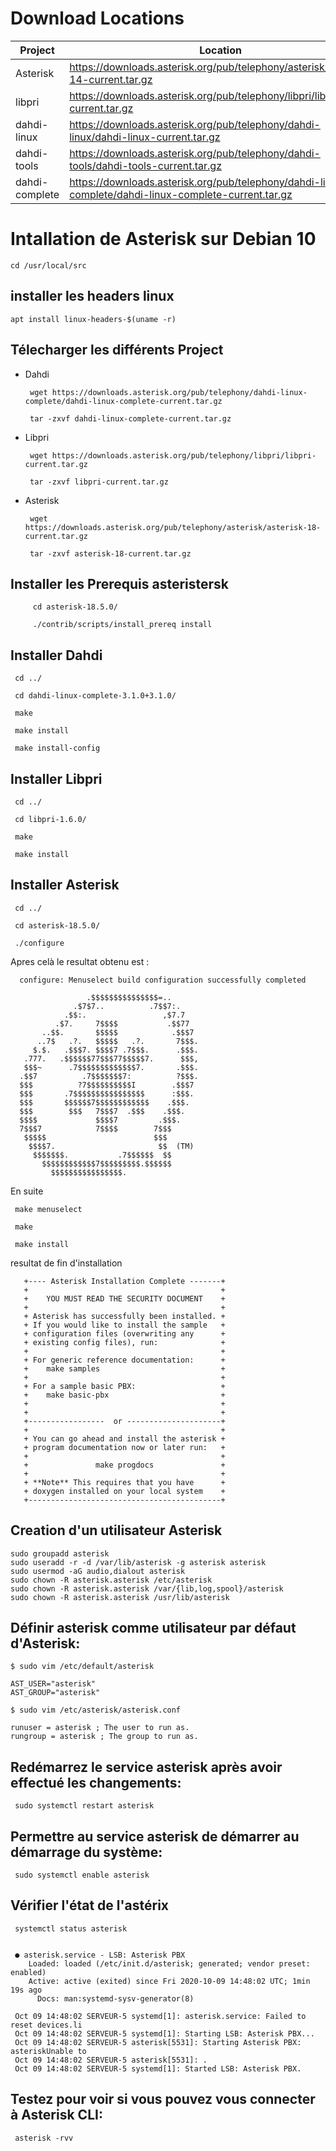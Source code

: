 
# Download Locations


Project | Location
| --- | --- |
Asterisk |	https://downloads.asterisk.org/pub/telephony/asterisk/asterisk-14-current.tar.gz
libpri |	https://downloads.asterisk.org/pub/telephony/libpri/libpri-current.tar.gz
dahdi-linux	| https://downloads.asterisk.org/pub/telephony/dahdi-linux/dahdi-linux-current.tar.gz
dahdi-tools |	https://downloads.asterisk.org/pub/telephony/dahdi-tools/dahdi-tools-current.tar.gz
dahdi-complete	| https://downloads.asterisk.org/pub/telephony/dahdi-linux-complete/dahdi-linux-complete-current.tar.gz


# Intallation de Asterisk sur Debian 10

    cd /usr/local/src 
    
## installer les headers linux
 
    apt install linux-headers-$(uname -r)
    
## Télecharger les différents Project

   * Dahdi
          
          wget https://downloads.asterisk.org/pub/telephony/dahdi-linux-complete/dahdi-linux-complete-current.tar.gz
      
          tar -zxvf dahdi-linux-complete-current.tar.gz
    
   * Libpri

          wget https://downloads.asterisk.org/pub/telephony/libpri/libpri-current.tar.gz
      
          tar -zxvf libpri-current.tar.gz
      
   * Asterisk

          wget https://downloads.asterisk.org/pub/telephony/asterisk/asterisk-18-current.tar.gz
          
          tar -zxvf asterisk-18-current.tar.gz
      
      
 ## Installer les Prerequis asteristersk
 
         cd asterisk-18.5.0/
         
         ./contrib/scripts/install_prereq install
      
 ## Installer Dahdi
 
     cd ../

     cd dahdi-linux-complete-3.1.0+3.1.0/

     make 

     make install

     make install-config
         
         
 ## Installer Libpri
 
        
     cd ../

     cd libpri-1.6.0/

     make 

     make install
         
   ## Installer Asterisk
   
     cd ../

     cd asterisk-18.5.0/
    
     ./configure
     
     
  Apres celà le resultat obtenu est :
 
 
      configure: Menuselect build configuration successfully completed

                     .$$$$$$$$$$$$$$$=..      
                  .$7$7..          .7$$7:.    
                .$$:.                 ,$7.7   
              .$7.     7$$$$           .$$77  
           ..$$.       $$$$$            .$$$7 
          ..7$   .?.   $$$$$   .?.       7$$$.
         $.$.   .$$$7. $$$$7 .7$$$.      .$$$.
       .777.   .$$$$$$77$$$77$$$$$7.      $$$,
       $$$~      .7$$$$$$$$$$$$$7.       .$$$.
      .$$7          .7$$$$$$$7:          ?$$$.
      $$$          ?7$$$$$$$$$$I        .$$$7 
      $$$       .7$$$$$$$$$$$$$$$$      :$$$. 
      $$$       $$$$$$7$$$$$$$$$$$$    .$$$.  
      $$$        $$$   7$$$7  .$$$    .$$$.   
      $$$$             $$$$7         .$$$.    
      7$$$7            7$$$$        7$$$      
       $$$$$                        $$$       
        $$$$7.                       $$  (TM)     
         $$$$$$$.           .7$$$$$$  $$      
           $$$$$$$$$$$$7$$$$$$$$$.$$$$$$      
             $$$$$$$$$$$$$$$$.                
En suite

     
     make menuselect
     
     make
     
     make install
      
      
      
 resultat de fin d'installation 
 
 
       +---- Asterisk Installation Complete -------+
       +                                           +
       +    YOU MUST READ THE SECURITY DOCUMENT    +
       +                                           +
       + Asterisk has successfully been installed. +
       + If you would like to install the sample   +
       + configuration files (overwriting any      +
       + existing config files), run:              +
       +                                           +
       + For generic reference documentation:      +
       +    make samples                           +
       +                                           +
       + For a sample basic PBX:                   +
       +    make basic-pbx                         +
       +                                           +
       +                                           +
       +-----------------  or ---------------------+
       +                                           +
       + You can go ahead and install the asterisk +
       + program documentation now or later run:   +
       +                                           +
       +               make progdocs               +
       +                                           +
       + **Note** This requires that you have      +
       + doxygen installed on your local system    +
       +-------------------------------------------+
 
 
 ## Creation d'un utilisateur Asterisk 

    
    sudo groupadd asterisk
    sudo useradd -r -d /var/lib/asterisk -g asterisk asterisk
    sudo usermod -aG audio,dialout asterisk
    sudo chown -R asterisk.asterisk /etc/asterisk
    sudo chown -R asterisk.asterisk /var/{lib,log,spool}/asterisk
    sudo chown -R asterisk.asterisk /usr/lib/asterisk


## Définir asterisk comme utilisateur par défaut d'Asterisk:

    $ sudo vim /etc/default/asterisk
    
    AST_USER="asterisk"
    AST_GROUP="asterisk"

    $ sudo vim /etc/asterisk/asterisk.conf
    
    runuser = asterisk ; The user to run as.
    rungroup = asterisk ; The group to run as.
  

## Redémarrez le service asterisk après avoir effectué les changements:

     sudo systemctl restart asterisk
      
      
 ## Permettre au service asterisk de démarrer au démarrage du système:
 
 
     sudo systemctl enable asterisk
 
       
## Vérifier l'état de l'astérix

     systemctl status asterisk
     

     ● asterisk.service - LSB: Asterisk PBX
        Loaded: loaded (/etc/init.d/asterisk; generated; vendor preset: enabled)
        Active: active (exited) since Fri 2020-10-09 14:48:02 UTC; 1min 19s ago
          Docs: man:systemd-sysv-generator(8)

     Oct 09 14:48:02 SERVEUR-5 systemd[1]: asterisk.service: Failed to reset devices.li
     Oct 09 14:48:02 SERVEUR-5 systemd[1]: Starting LSB: Asterisk PBX...
     Oct 09 14:48:02 SERVEUR-5 asterisk[5531]: Starting Asterisk PBX: asteriskUnable to
     Oct 09 14:48:02 SERVEUR-5 asterisk[5531]: .
     Oct 09 14:48:02 SERVEUR-5 systemd[1]: Started LSB: Asterisk PBX.
     
   
## Testez pour voir si vous pouvez vous connecter à Asterisk CLI:
     
     asterisk -rvv

      
      
